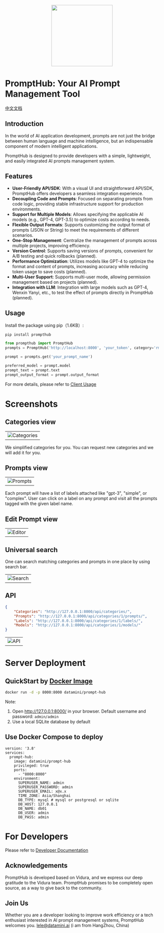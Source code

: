 

<p align="center">
    <img src="https://prompt-hub.oss-cn-shanghai.aliyuncs.com/prompt-hub-logo11.png" width="200px"/>
</p>

# PromptHub: Your AI Prompt Management Tool

[中文文档](README) 

## Introduction

In the world of AI application development, prompts are not just the bridge between human language and machine intelligence, but an indispensable component of modern intelligent applications. 

PromptHub is designed to provide developers with a simple, lightweight, and easily integrated AI prompts management system.

## Features
- **User-Friendly API/SDK**: With a visual UI and straightforward API/SDK, PromptHub offers developers a seamless integration experience.
- **Decoupling Code and Prompts**: Focused on separating prompts from code logic, providing stable infrastructure support for production environments.
- **Support for Multiple Models**: Allows specifying the applicable AI models (e.g., GPT-4, GPT-3.5) to optimize costs according to needs.
- **Flexible Output Formats**: Supports customizing the output format of prompts (JSON or String) to meet the requirements of different scenarios.
- **One-Stop Management**: Centralize the management of prompts across multiple projects, improving efficiency.
- **Version Control**: Supports saving versions of prompts, convenient for A/B testing and quick rollbacks (planned).
- **Performance Optimization**: Utilizes models like GPT-4 to optimize the format and content of prompts, increasing accuracy while reducing token usage to save costs (planned). 
- **Multi-User Support**: Supports multi-user mode, allowing permission management based on projects (planned).
- **Integration with LLM**: Integration with large models such as GPT-4, Wenxin Yanyi, etc., to test the effect of prompts directly in PromptHub (planned).


## Usage

Install the package using pip（1.6KB）:

```shell    
pip install prompthub
```

```python
from prompthub import PromptHub
prompts = PromptHub('http://localhost:8000', 'your_token', category='rmb-prod')

prompt = prompts.get('your_prompt_name')

preferred_model = prompt.model
prompt_text = prompt.text
prompt_output_format = prompt.output_format

```

For more details, please refer to [Client Usage](client%2FREADME.md)


# Screenshots


## Categories view
<table><tr><td><img src="./screens/categories.png" alt="Categories"/></td></tr></table>

We simplified categories for you. You can request new categories and we will add it for you.

## Prompts view
<table><tr><td><img src="./screens/prompts.png" alt="Prompts"/></td></tr></table>

Each prompt will have a list of labels attached like "gpt-3", "simple", or "complex". User can click on a label on any prompt and visit all the prompts tagged with the given label name. 

## Edit Prompt view
<table><tr><td><img src="./screens/edit_prompt.png" alt="Editor"/></td></tr></table>


## Universal search
One can search matching categories and prompts in one place by using search bar.
<table><tr><td><img src="./screens/search.png" alt="Search"/></td></tr></table>

## API

```json
{
    "Categories": "http://127.0.0.1:8000/api/categories/",
    "Prompts": "http://127.0.0.1:8000/api/categories/1/prompts/",
    "Labels": "http://127.0.0.1:8000/api/categories/1/labels/",
    "Models": "http://127.0.0.1:8000/api/categories/1/models/"
}
```

<table><tr><td><img src="./screens/api.png" alt="API"/></td></tr></table>


# Server Deployment

## QuickStart by [Docker Image](https://hub.docker.com/r/datamini/prompt-hub)

```bash
docker run -d -p 8000:8000 datamini/prompt-hub
```

Note:
1. Open http://127.0.0.1:8000/ in your browser. Default username and password: `admin/admin`
2. Use a local SQLite database by default


## Use Docker Compose to deploy

```shell
version: '3.8'
services:
  prompt-hub:
    image: datamini/prompt-hub
    privileged: true
    ports:
      - "8000:8000"
    environment:
      SUPERUSER_NAME: admin
      SUPERUSER_PASSWORD: admin
      SUPERUSER_EMAIL: x@x.x
      TIME_ZONE: Asia/Shanghai  
      DB_TYPE: mysql # mysql or postgresql or sqlite
      DB_HOST: 127.0.0.1
      DB_NAME: db01
      DB_USER: admin
      DB_PASS: admin
```

# For Developers

Please refer to [Developer Documentation](README4DEV.md)


## Acknowledgements
PromptHub is developed based on Vidura, and we express our deep gratitude to the Vidura team. PromptHub promises to be completely open source, as a way to give back to the community.

## Join Us

Whether you are a developer looking to improve work efficiency or a tech enthusiast interested in AI prompt management systems, PromptHub welcomes you.  lele@datamini.ai (i am from HangZhou, China)

